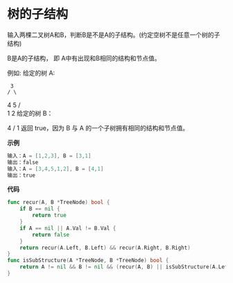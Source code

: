 #  树的子结构

输入两棵二叉树A和B，判断B是不是A的子结构。(约定空树不是任意一个树的子结构)

B是A的子结构， 即 A中有出现和B相同的结构和节点值。

例如:
给定的树 A:

     3
    / \
   4   5
  / \
 1   2
给定的树 B：

   4 
  /
 1
返回 true，因为 B 与 A 的一个子树拥有相同的结构和节点值。

**示例**

```go
输入：A = [1,2,3], B = [3,1]
输出：false
输入：A = [3,4,5,1,2], B = [4,1]
输出：true
```



**代码**

```go
func recur(A, B *TreeNode) bool {
    if B == nil {
        return true
    }
    if A == nil || A.Val != B.Val {
        return false
    }
    return recur(A.Left, B.Left) && recur(A.Right, B.Right)
}
func isSubStructure(A *TreeNode, B *TreeNode) bool {
    return A != nil && B != nil && (recur(A, B) || isSubStructure(A.Left, B) || isSubStructure(A.Right, B) )
}
```

